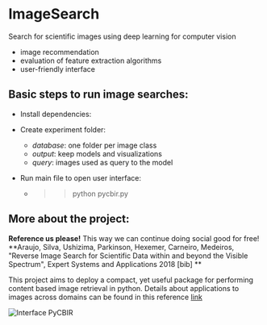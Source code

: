 # ImageSearch
Search for scientific images using deep learning for computer vision
- image recommendation
- evaluation of feature extraction algorithms
- user-friendly interface

## Basic steps to run image searches:

- Install dependencies:

- Create experiment folder:
  - *database*: one folder per image class
  - *output*: keep models and visualizations
  - *query*: images used as query to the model
  
- Run main file to open user interface:
  - >> python pycbir.py  

## More about the project:
**Reference us please!** 
This way we can continue doing social good for free!
**Araujo, Silva, Ushizima, Parkinson, Hexemer, Carneiro, Medeiros, "Reverse Image Search for Scientific Data within and beyond the Visible Spectrum", Expert Systems and Applications 2018 [bib] **

This project aims to deploy a compact, yet useful package for performing content based image retrieval in python. Details about applications to images across domains can be found in this reference [link](https://www.researchgate.net/publication/325554753_Reverse_image_search_for_scientific_data_within_and_beyond_the_visible_spectrum/figures?lo=1)

![Interface PyCBIR](https://www.researchgate.net/profile/Daniela_Ushizima/publication/325554753/figure/fig5/AS:645121762680833@1530820422808/pyCBIR-interface-retrieval-options-left-with-feature-extraction-searching-method.ppm)
